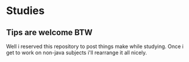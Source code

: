 # Studies

## Tips are welcome BTW

Well i reserved this repository to post things make while studying. Once i get to work on non-java subjects i'll rearrange it all nicely.

